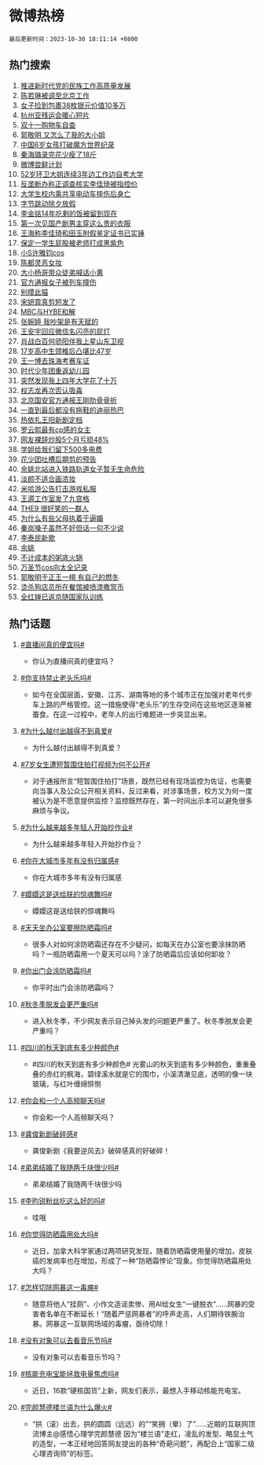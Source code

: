 # 微博热榜

`最后更新时间：2023-10-30 18:11:14 +0800`

## 热门搜索

1. [推进新时代党的民族工作高质量发展](https://m.weibo.cn/search?containerid=100103type%3D1%26t%3D10%26q%3D%23%E6%8E%A8%E8%BF%9B%E6%96%B0%E6%97%B6%E4%BB%A3%E5%85%9A%E7%9A%84%E6%B0%91%E6%97%8F%E5%B7%A5%E4%BD%9C%E9%AB%98%E8%B4%A8%E9%87%8F%E5%8F%91%E5%B1%95%23&stream_entry_id=51&isnewpage=1&extparam=seat%3D1%26q%3D%2523%25E6%258E%25A8%25E8%25BF%259B%25E6%2596%25B0%25E6%2597%25B6%25E4%25BB%25A3%25E5%2585%259A%25E7%259A%2584%25E6%25B0%2591%25E6%2597%258F%25E5%25B7%25A5%25E4%25BD%259C%25E9%25AB%2598%25E8%25B4%25A8%25E9%2587%258F%25E5%258F%2591%25E5%25B1%2595%2523%26dgr%3D0%26pos%3D0%26c_type%3D51%26stream_entry_id%3D51%26cate%3D10103%26filter_type%3Drealtimehot%26display_time%3D1698660673%26pre_seqid%3D169866067336601652064)
1. [陈若琳被调至北京工作](https://m.weibo.cn/search?containerid=100103type%3D1%26t%3D10%26q%3D%23%E9%99%88%E8%8B%A5%E7%90%B3%E8%A2%AB%E8%B0%83%E8%87%B3%E5%8C%97%E4%BA%AC%E5%B7%A5%E4%BD%9C%23&stream_entry_id=31&isnewpage=1&extparam=seat%3D1%26q%3D%2523%25E9%2599%2588%25E8%258B%25A5%25E7%2590%25B3%25E8%25A2%25AB%25E8%25B0%2583%25E8%2587%25B3%25E5%258C%2597%25E4%25BA%25AC%25E5%25B7%25A5%25E4%25BD%259C%2523%26dgr%3D0%26pos%3D0%26realpos%3D1%26flag%3D1%26band_rank%3D1%26c_type%3D31%26cate%3D5001%26lcate%3D5001%26stream_entry_id%3D31%26filter_type%3Drealtimehot%26display_time%3D1698660673%26pre_seqid%3D169866067336601652064)
1. [女子捡到包裹38枚银元价值10多万](https://m.weibo.cn/search?containerid=100103type%3D1%26t%3D10%26q%3D%23%E5%A5%B3%E5%AD%90%E6%8D%A1%E5%88%B0%E5%8C%85%E8%A3%B938%E6%9E%9A%E9%93%B6%E5%85%83%E4%BB%B7%E5%80%BC10%E5%A4%9A%E4%B8%87%23&stream_entry_id=31&isnewpage=1&extparam=seat%3D1%26q%3D%2523%25E5%25A5%25B3%25E5%25AD%2590%25E6%258D%25A1%25E5%2588%25B0%25E5%258C%2585%25E8%25A3%25B938%25E6%259E%259A%25E9%2593%25B6%25E5%2585%2583%25E4%25BB%25B7%25E5%2580%25BC10%25E5%25A4%259A%25E4%25B8%2587%2523%26dgr%3D0%26pos%3D1%26realpos%3D2%26flag%3D32768%26band_rank%3D2%26c_type%3D31%26cate%3D5001%26lcate%3D5001%26stream_entry_id%3D31%26filter_type%3Drealtimehot%26display_time%3D1698660673%26pre_seqid%3D169866067336601652064)
1. [杭州亚残运会暖心短片](https://m.weibo.cn/search?containerid=100103type%3D1%26t%3D10%26q%3D%23%E6%9D%AD%E5%B7%9E%E4%BA%9A%E6%AE%8B%E8%BF%90%E4%BC%9A%E6%9A%96%E5%BF%83%E7%9F%AD%E7%89%87%23&stream_entry_id=31&isnewpage=1&extparam=seat%3D1%26q%3D%2523%25E6%259D%25AD%25E5%25B7%259E%25E4%25BA%259A%25E6%25AE%258B%25E8%25BF%2590%25E4%25BC%259A%25E6%259A%2596%25E5%25BF%2583%25E7%259F%25AD%25E7%2589%2587%2523%26dgr%3D0%26pos%3D2%26realpos%3D3%26flag%3D1%26band_rank%3D3%26c_type%3D31%26cate%3D5001%26lcate%3D5001%26stream_entry_id%3D31%26filter_type%3Drealtimehot%26display_time%3D1698660673%26pre_seqid%3D169866067336601652064)
1. [双十一购物车自查](https://m.weibo.cn/search?containerid=100103type%3D1%26t%3D10%26q%3D%23%E5%8F%8C%E5%8D%81%E4%B8%80%E8%B4%AD%E7%89%A9%E8%BD%A6%E8%87%AA%E6%9F%A5%23&stream_entry_id=31&isnewpage=1&extparam=seat%3D1%26q%3D%2523%25E5%258F%258C%25E5%258D%2581%25E4%25B8%2580%25E8%25B4%25AD%25E7%2589%25A9%25E8%25BD%25A6%25E8%2587%25AA%25E6%259F%25A5%2523%26dgr%3D0%26pos%3D3%26adid%3D209565%26cate%3D5001%26topic_ad%3D1%26band_rank%3D4%26c_type%3D31%26lcate%3D5001%26is_ad_pos%3D1%26stream_entry_id%3D31%26filter_type%3Drealtimehot%26display_time%3D1698660673%26pre_seqid%3D169866067336601652064)
1. [郭敬明 又怎么了我的大小姐](https://m.weibo.cn/search?containerid=100103type%3D1%26t%3D10%26q%3D%E9%83%AD%E6%95%AC%E6%98%8E+%E5%8F%88%E6%80%8E%E4%B9%88%E4%BA%86%E6%88%91%E7%9A%84%E5%A4%A7%E5%B0%8F%E5%A7%90&stream_entry_id=31&isnewpage=1&extparam=seat%3D1%26q%3D%25E9%2583%25AD%25E6%2595%25AC%25E6%2598%258E%2520%25E5%258F%2588%25E6%2580%258E%25E4%25B9%2588%25E4%25BA%2586%25E6%2588%2591%25E7%259A%2584%25E5%25A4%25A7%25E5%25B0%258F%25E5%25A7%2590%26dgr%3D0%26pos%3D4%26realpos%3D4%26flag%3D2%26band_rank%3D4%26c_type%3D31%26cate%3D5001%26lcate%3D5001%26stream_entry_id%3D31%26filter_type%3Drealtimehot%26display_time%3D1698660673%26pre_seqid%3D169866067336601652064)
1. [中国6岁女孩打破魔方世界纪录](https://m.weibo.cn/search?containerid=100103type%3D1%26t%3D10%26q%3D%23%E4%B8%AD%E5%9B%BD6%E5%B2%81%E5%A5%B3%E5%AD%A9%E6%89%93%E7%A0%B4%E9%AD%94%E6%96%B9%E4%B8%96%E7%95%8C%E7%BA%AA%E5%BD%95%23&stream_entry_id=31&isnewpage=1&extparam=seat%3D1%26q%3D%2523%25E4%25B8%25AD%25E5%259B%25BD6%25E5%25B2%2581%25E5%25A5%25B3%25E5%25AD%25A9%25E6%2589%2593%25E7%25A0%25B4%25E9%25AD%2594%25E6%2596%25B9%25E4%25B8%2596%25E7%2595%258C%25E7%25BA%25AA%25E5%25BD%2595%2523%26dgr%3D0%26pos%3D5%26realpos%3D5%26flag%3D32768%26band_rank%3D5%26c_type%3D31%26cate%3D5001%26lcate%3D5001%26stream_entry_id%3D31%26filter_type%3Drealtimehot%26display_time%3D1698660673%26pre_seqid%3D169866067336601652064)
1. [秦海璐录完花少瘦了18斤](https://m.weibo.cn/search?containerid=100103type%3D1%26t%3D10%26q%3D%23%E7%A7%A6%E6%B5%B7%E7%92%90%E5%BD%95%E5%AE%8C%E8%8A%B1%E5%B0%91%E7%98%A6%E4%BA%8618%E6%96%A4%23&stream_entry_id=31&isnewpage=1&extparam=seat%3D1%26q%3D%2523%25E7%25A7%25A6%25E6%25B5%25B7%25E7%2592%2590%25E5%25BD%2595%25E5%25AE%258C%25E8%258A%25B1%25E5%25B0%2591%25E7%2598%25A6%25E4%25BA%258618%25E6%2596%25A4%2523%26dgr%3D0%26pos%3D6%26realpos%3D6%26flag%3D2%26band_rank%3D6%26c_type%3D31%26cate%3D5001%26lcate%3D5001%26stream_entry_id%3D31%26filter_type%3Drealtimehot%26display_time%3D1698660673%26pre_seqid%3D169866067336601652064)
1. [微博尝鲜计划](https://m.weibo.cn/search?containerid=100103type%3D1%26t%3D10%26q%3D%23%E5%BE%AE%E5%8D%9A%E5%B0%9D%E9%B2%9C%E8%AE%A1%E5%88%92%23&stream_entry_id=31&isnewpage=1&extparam=seat%3D1%26q%3D%2523%25E5%25BE%25AE%25E5%258D%259A%25E5%25B0%259D%25E9%25B2%259C%25E8%25AE%25A1%25E5%2588%2592%2523%26dgr%3D0%26pos%3D7%26adid%3D209635%26cate%3D5001%26band_rank%3D7%26c_type%3D31%26lcate%3D5001%26is_ad_pos%3D1%26stream_entry_id%3D31%26filter_type%3Drealtimehot%26display_time%3D1698660673%26pre_seqid%3D169866067336601652064)
1. [52岁环卫大姐连续3年边工作边自考大学](https://m.weibo.cn/search?containerid=100103type%3D1%26t%3D10%26q%3D%2352%E5%B2%81%E7%8E%AF%E5%8D%AB%E5%A4%A7%E5%A7%90%E8%BF%9E%E7%BB%AD3%E5%B9%B4%E8%BE%B9%E5%B7%A5%E4%BD%9C%E8%BE%B9%E8%87%AA%E8%80%83%E5%A4%A7%E5%AD%A6%23&stream_entry_id=31&isnewpage=1&extparam=seat%3D1%26q%3D%252352%25E5%25B2%2581%25E7%258E%25AF%25E5%258D%25AB%25E5%25A4%25A7%25E5%25A7%2590%25E8%25BF%259E%25E7%25BB%25AD3%25E5%25B9%25B4%25E8%25BE%25B9%25E5%25B7%25A5%25E4%25BD%259C%25E8%25BE%25B9%25E8%2587%25AA%25E8%2580%2583%25E5%25A4%25A7%25E5%25AD%25A6%2523%26dgr%3D0%26pos%3D8%26realpos%3D7%26flag%3D32768%26band_rank%3D7%26c_type%3D31%26cate%3D5001%26lcate%3D5001%26stream_entry_id%3D31%26filter_type%3Drealtimehot%26display_time%3D1698660673%26pre_seqid%3D169866067336601652064)
1. [反垄断办称正调查核实李佳琦被指控价](https://m.weibo.cn/search?containerid=100103type%3D1%26t%3D10%26q%3D%23%E5%8F%8D%E5%9E%84%E6%96%AD%E5%8A%9E%E7%A7%B0%E6%AD%A3%E8%B0%83%E6%9F%A5%E6%A0%B8%E5%AE%9E%E6%9D%8E%E4%BD%B3%E7%90%A6%E8%A2%AB%E6%8C%87%E6%8E%A7%E4%BB%B7%23&stream_entry_id=31&isnewpage=1&extparam=seat%3D1%26q%3D%2523%25E5%258F%258D%25E5%259E%2584%25E6%2596%25AD%25E5%258A%259E%25E7%25A7%25B0%25E6%25AD%25A3%25E8%25B0%2583%25E6%259F%25A5%25E6%25A0%25B8%25E5%25AE%259E%25E6%259D%258E%25E4%25BD%25B3%25E7%2590%25A6%25E8%25A2%25AB%25E6%258C%2587%25E6%258E%25A7%25E4%25BB%25B7%2523%26dgr%3D0%26pos%3D9%26realpos%3D8%26flag%3D1%26band_rank%3D8%26c_type%3D31%26cate%3D5001%26lcate%3D5001%26stream_entry_id%3D31%26filter_type%3Drealtimehot%26display_time%3D1698660673%26pre_seqid%3D169866067336601652064)
1. [大学生校内乘共享电动车摔伤后身亡](https://m.weibo.cn/search?containerid=100103type%3D1%26t%3D10%26q%3D%23%E5%A4%A7%E5%AD%A6%E7%94%9F%E6%A0%A1%E5%86%85%E4%B9%98%E5%85%B1%E4%BA%AB%E7%94%B5%E5%8A%A8%E8%BD%A6%E6%91%94%E4%BC%A4%E5%90%8E%E8%BA%AB%E4%BA%A1%23&stream_entry_id=31&isnewpage=1&extparam=seat%3D1%26q%3D%2523%25E5%25A4%25A7%25E5%25AD%25A6%25E7%2594%259F%25E6%25A0%25A1%25E5%2586%2585%25E4%25B9%2598%25E5%2585%25B1%25E4%25BA%25AB%25E7%2594%25B5%25E5%258A%25A8%25E8%25BD%25A6%25E6%2591%2594%25E4%25BC%25A4%25E5%2590%258E%25E8%25BA%25AB%25E4%25BA%25A1%2523%26dgr%3D0%26pos%3D10%26realpos%3D9%26flag%3D2%26band_rank%3D9%26c_type%3D31%26cate%3D5001%26lcate%3D5001%26stream_entry_id%3D31%26filter_type%3Drealtimehot%26display_time%3D1698660673%26pre_seqid%3D169866067336601652064)
1. [字节跳动除夕放假](https://m.weibo.cn/search?containerid=100103type%3D1%26t%3D10%26q%3D%23%E5%AD%97%E8%8A%82%E8%B7%B3%E5%8A%A8%E9%99%A4%E5%A4%95%E6%94%BE%E5%81%87%23&stream_entry_id=31&isnewpage=1&extparam=seat%3D1%26q%3D%2523%25E5%25AD%2597%25E8%258A%2582%25E8%25B7%25B3%25E5%258A%25A8%25E9%2599%25A4%25E5%25A4%2595%25E6%2594%25BE%25E5%2581%2587%2523%26dgr%3D0%26pos%3D11%26realpos%3D10%26flag%3D0%26band_rank%3D10%26c_type%3D31%26cate%3D5001%26lcate%3D5001%26stream_entry_id%3D31%26filter_type%3Drealtimehot%26display_time%3D1698660673%26pre_seqid%3D169866067336601652064)
1. [李金铭14年吃剩的饭被留到现在](https://m.weibo.cn/search?containerid=100103type%3D1%26t%3D10%26q%3D%23%E6%9D%8E%E9%87%91%E9%93%AD14%E5%B9%B4%E5%90%83%E5%89%A9%E7%9A%84%E9%A5%AD%E8%A2%AB%E7%95%99%E5%88%B0%E7%8E%B0%E5%9C%A8%23&stream_entry_id=31&isnewpage=1&extparam=seat%3D1%26q%3D%2523%25E6%259D%258E%25E9%2587%2591%25E9%2593%25AD14%25E5%25B9%25B4%25E5%2590%2583%25E5%2589%25A9%25E7%259A%2584%25E9%25A5%25AD%25E8%25A2%25AB%25E7%2595%2599%25E5%2588%25B0%25E7%258E%25B0%25E5%259C%25A8%2523%26dgr%3D0%26pos%3D12%26realpos%3D11%26flag%3D1%26band_rank%3D11%26c_type%3D31%26cate%3D5001%26lcate%3D5001%26stream_entry_id%3D31%26filter_type%3Drealtimehot%26display_time%3D1698660673%26pre_seqid%3D169866067336601652064)
1. [第一次见国产剧男主穿这么贵的衣服](https://m.weibo.cn/search?containerid=100103type%3D1%26t%3D10%26q%3D%23%E7%AC%AC%E4%B8%80%E6%AC%A1%E8%A7%81%E5%9B%BD%E4%BA%A7%E5%89%A7%E7%94%B7%E4%B8%BB%E7%A9%BF%E8%BF%99%E4%B9%88%E8%B4%B5%E7%9A%84%E8%A1%A3%E6%9C%8D%23&stream_entry_id=31&isnewpage=1&extparam=seat%3D1%26q%3D%2523%25E7%25AC%25AC%25E4%25B8%2580%25E6%25AC%25A1%25E8%25A7%2581%25E5%259B%25BD%25E4%25BA%25A7%25E5%2589%25A7%25E7%2594%25B7%25E4%25B8%25BB%25E7%25A9%25BF%25E8%25BF%2599%25E4%25B9%2588%25E8%25B4%25B5%25E7%259A%2584%25E8%25A1%25A3%25E6%259C%258D%2523%26dgr%3D0%26pos%3D13%26realpos%3D12%26flag%3D1%26band_rank%3D12%26c_type%3D31%26cate%3D5001%26lcate%3D5001%26stream_entry_id%3D31%26filter_type%3Drealtimehot%26display_time%3D1698660673%26pre_seqid%3D169866067336601652064)
1. [王海称李佳琦和田玉附假鉴定证书已实锤](https://m.weibo.cn/search?containerid=100103type%3D1%26t%3D10%26q%3D%23%E7%8E%8B%E6%B5%B7%E7%A7%B0%E6%9D%8E%E4%BD%B3%E7%90%A6%E5%92%8C%E7%94%B0%E7%8E%89%E9%99%84%E5%81%87%E9%89%B4%E5%AE%9A%E8%AF%81%E4%B9%A6%E5%B7%B2%E5%AE%9E%E9%94%A4%23&stream_entry_id=31&isnewpage=1&extparam=seat%3D1%26q%3D%2523%25E7%258E%258B%25E6%25B5%25B7%25E7%25A7%25B0%25E6%259D%258E%25E4%25BD%25B3%25E7%2590%25A6%25E5%2592%258C%25E7%2594%25B0%25E7%258E%2589%25E9%2599%2584%25E5%2581%2587%25E9%2589%25B4%25E5%25AE%259A%25E8%25AF%2581%25E4%25B9%25A6%25E5%25B7%25B2%25E5%25AE%259E%25E9%2594%25A4%2523%26dgr%3D0%26pos%3D14%26realpos%3D13%26flag%3D1%26band_rank%3D13%26c_type%3D31%26cate%3D5001%26lcate%3D5001%26stream_entry_id%3D31%26filter_type%3Drealtimehot%26display_time%3D1698660673%26pre_seqid%3D169866067336601652064)
1. [保定一学生屁股被老师打成黑紫色](https://m.weibo.cn/search?containerid=100103type%3D1%26t%3D10%26q%3D%23%E4%BF%9D%E5%AE%9A%E4%B8%80%E5%AD%A6%E7%94%9F%E5%B1%81%E8%82%A1%E8%A2%AB%E8%80%81%E5%B8%88%E6%89%93%E6%88%90%E9%BB%91%E7%B4%AB%E8%89%B2%23&stream_entry_id=31&isnewpage=1&extparam=seat%3D1%26q%3D%2523%25E4%25BF%259D%25E5%25AE%259A%25E4%25B8%2580%25E5%25AD%25A6%25E7%2594%259F%25E5%25B1%2581%25E8%2582%25A1%25E8%25A2%25AB%25E8%2580%2581%25E5%25B8%2588%25E6%2589%2593%25E6%2588%2590%25E9%25BB%2591%25E7%25B4%25AB%25E8%2589%25B2%2523%26dgr%3D0%26pos%3D15%26realpos%3D14%26flag%3D1%26band_rank%3D14%26c_type%3D31%26cate%3D5001%26lcate%3D5001%26stream_entry_id%3D31%26filter_type%3Drealtimehot%26display_time%3D1698660673%26pre_seqid%3D169866067336601652064)
1. [小S许雅钧cos](https://m.weibo.cn/search?containerid=100103type%3D1%26t%3D10%26q%3D%E5%B0%8FS%E8%AE%B8%E9%9B%85%E9%92%A7cos&stream_entry_id=31&isnewpage=1&extparam=seat%3D1%26q%3D%25E5%25B0%258FS%25E8%25AE%25B8%25E9%259B%2585%25E9%2592%25A7cos%26dgr%3D0%26pos%3D16%26realpos%3D15%26flag%3D2%26band_rank%3D15%26c_type%3D31%26cate%3D5001%26lcate%3D5001%26stream_entry_id%3D31%26filter_type%3Drealtimehot%26display_time%3D1698660673%26pre_seqid%3D169866067336601652064)
1. [陈都灵恶女妆](https://m.weibo.cn/search?containerid=100103type%3D1%26t%3D10%26q%3D%23%E9%99%88%E9%83%BD%E7%81%B5%E6%81%B6%E5%A5%B3%E5%A6%86%23&stream_entry_id=31&isnewpage=1&extparam=seat%3D1%26q%3D%2523%25E9%2599%2588%25E9%2583%25BD%25E7%2581%25B5%25E6%2581%25B6%25E5%25A5%25B3%25E5%25A6%2586%2523%26dgr%3D0%26pos%3D17%26realpos%3D16%26flag%3D2%26band_rank%3D16%26c_type%3D31%26cate%3D5001%26lcate%3D5001%26stream_entry_id%3D31%26filter_type%3Drealtimehot%26display_time%3D1698660673%26pre_seqid%3D169866067336601652064)
1. [大小杨哥带众徒弟喊话小黄](https://m.weibo.cn/search?containerid=100103type%3D1%26t%3D10%26q%3D%23%E5%A4%A7%E5%B0%8F%E6%9D%A8%E5%93%A5%E5%B8%A6%E4%BC%97%E5%BE%92%E5%BC%9F%E5%96%8A%E8%AF%9D%E5%B0%8F%E9%BB%84%23&stream_entry_id=31&isnewpage=1&extparam=seat%3D1%26q%3D%2523%25E5%25A4%25A7%25E5%25B0%258F%25E6%259D%25A8%25E5%2593%25A5%25E5%25B8%25A6%25E4%25BC%2597%25E5%25BE%2592%25E5%25BC%259F%25E5%2596%258A%25E8%25AF%259D%25E5%25B0%258F%25E9%25BB%2584%2523%26dgr%3D0%26pos%3D18%26realpos%3D17%26flag%3D1%26band_rank%3D17%26c_type%3D31%26cate%3D5001%26lcate%3D5001%26stream_entry_id%3D31%26filter_type%3Drealtimehot%26display_time%3D1698660673%26pre_seqid%3D169866067336601652064)
1. [官方通报女子被列车撞伤](https://m.weibo.cn/search?containerid=100103type%3D1%26t%3D10%26q%3D%23%E5%AE%98%E6%96%B9%E9%80%9A%E6%8A%A5%E5%A5%B3%E5%AD%90%E8%A2%AB%E5%88%97%E8%BD%A6%E6%92%9E%E4%BC%A4%23&stream_entry_id=31&isnewpage=1&extparam=seat%3D1%26q%3D%2523%25E5%25AE%2598%25E6%2596%25B9%25E9%2580%259A%25E6%258A%25A5%25E5%25A5%25B3%25E5%25AD%2590%25E8%25A2%25AB%25E5%2588%2597%25E8%25BD%25A6%25E6%2592%259E%25E4%25BC%25A4%2523%26dgr%3D0%26pos%3D19%26realpos%3D18%26flag%3D1%26band_rank%3D18%26c_type%3D31%26cate%3D5001%26lcate%3D5001%26stream_entry_id%3D31%26filter_type%3Drealtimehot%26display_time%3D1698660673%26pre_seqid%3D169866067336601652064)
1. [别摸此猫](https://m.weibo.cn/search?containerid=100103type%3D1%26t%3D10%26q%3D%E5%88%AB%E6%91%B8%E6%AD%A4%E7%8C%AB&stream_entry_id=31&isnewpage=1&extparam=seat%3D1%26q%3D%25E5%2588%25AB%25E6%2591%25B8%25E6%25AD%25A4%25E7%258C%25AB%26dgr%3D0%26pos%3D20%26realpos%3D19%26flag%3D1%26band_rank%3D19%26c_type%3D31%26cate%3D5001%26lcate%3D5001%26stream_entry_id%3D31%26filter_type%3Drealtimehot%26display_time%3D1698660673%26pre_seqid%3D169866067336601652064)
1. [宋妍霏真剪短发了](https://m.weibo.cn/search?containerid=100103type%3D1%26t%3D10%26q%3D%23%E5%AE%8B%E5%A6%8D%E9%9C%8F%E7%9C%9F%E5%89%AA%E7%9F%AD%E5%8F%91%E4%BA%86%23&stream_entry_id=31&isnewpage=1&extparam=seat%3D1%26q%3D%2523%25E5%25AE%258B%25E5%25A6%258D%25E9%259C%258F%25E7%259C%259F%25E5%2589%25AA%25E7%259F%25AD%25E5%258F%2591%25E4%25BA%2586%2523%26dgr%3D0%26pos%3D21%26realpos%3D20%26flag%3D0%26band_rank%3D20%26c_type%3D31%26cate%3D5001%26lcate%3D5001%26stream_entry_id%3D31%26filter_type%3Drealtimehot%26display_time%3D1698660673%26pre_seqid%3D169866067336601652064)
1. [MBC与HYBE和解](https://m.weibo.cn/search?containerid=100103type%3D1%26t%3D10%26q%3D%23MBC%E4%B8%8EHYBE%E5%92%8C%E8%A7%A3%23&stream_entry_id=31&isnewpage=1&extparam=seat%3D1%26q%3D%2523MBC%25E4%25B8%258EHYBE%25E5%2592%258C%25E8%25A7%25A3%2523%26dgr%3D0%26pos%3D22%26realpos%3D21%26flag%3D1%26band_rank%3D21%26c_type%3D31%26cate%3D5001%26lcate%3D5001%26stream_entry_id%3D31%26filter_type%3Drealtimehot%26display_time%3D1698660673%26pre_seqid%3D169866067336601652064)
1. [张婉婷 我吵架是有天赋的](https://m.weibo.cn/search?containerid=100103type%3D1%26t%3D10%26q%3D%E5%BC%A0%E5%A9%89%E5%A9%B7+%E6%88%91%E5%90%B5%E6%9E%B6%E6%98%AF%E6%9C%89%E5%A4%A9%E8%B5%8B%E7%9A%84&stream_entry_id=31&isnewpage=1&extparam=seat%3D1%26q%3D%25E5%25BC%25A0%25E5%25A9%2589%25E5%25A9%25B7%2520%25E6%2588%2591%25E5%2590%25B5%25E6%259E%25B6%25E6%2598%25AF%25E6%259C%2589%25E5%25A4%25A9%25E8%25B5%258B%25E7%259A%2584%26dgr%3D0%26pos%3D23%26realpos%3D22%26flag%3D1%26band_rank%3D22%26c_type%3D31%26cate%3D5001%26lcate%3D5001%26stream_entry_id%3D31%26filter_type%3Drealtimehot%26display_time%3D1698660673%26pre_seqid%3D169866067336601652064)
1. [王安宇回应微信名闪亮的屁灯](https://m.weibo.cn/search?containerid=100103type%3D1%26t%3D10%26q%3D%23%E7%8E%8B%E5%AE%89%E5%AE%87%E5%9B%9E%E5%BA%94%E5%BE%AE%E4%BF%A1%E5%90%8D%E9%97%AA%E4%BA%AE%E7%9A%84%E5%B1%81%E7%81%AF%23&stream_entry_id=31&isnewpage=1&extparam=seat%3D1%26q%3D%2523%25E7%258E%258B%25E5%25AE%2589%25E5%25AE%2587%25E5%259B%259E%25E5%25BA%2594%25E5%25BE%25AE%25E4%25BF%25A1%25E5%2590%258D%25E9%2597%25AA%25E4%25BA%25AE%25E7%259A%2584%25E5%25B1%2581%25E7%2581%25AF%2523%26dgr%3D0%26pos%3D24%26realpos%3D23%26flag%3D1%26band_rank%3D23%26c_type%3D31%26cate%3D5001%26lcate%3D5001%26stream_entry_id%3D31%26filter_type%3Drealtimehot%26display_time%3D1698660673%26pre_seqid%3D169866067336601652064)
1. [肖战白百何骄阳伴我上星山东卫视](https://m.weibo.cn/search?containerid=100103type%3D1%26t%3D10%26q%3D%23%E8%82%96%E6%88%98%E7%99%BD%E7%99%BE%E4%BD%95%E9%AA%84%E9%98%B3%E4%BC%B4%E6%88%91%E4%B8%8A%E6%98%9F%E5%B1%B1%E4%B8%9C%E5%8D%AB%E8%A7%86%23&stream_entry_id=31&isnewpage=1&extparam=seat%3D1%26q%3D%2523%25E8%2582%2596%25E6%2588%2598%25E7%2599%25BD%25E7%2599%25BE%25E4%25BD%2595%25E9%25AA%2584%25E9%2598%25B3%25E4%25BC%25B4%25E6%2588%2591%25E4%25B8%258A%25E6%2598%259F%25E5%25B1%25B1%25E4%25B8%259C%25E5%258D%25AB%25E8%25A7%2586%2523%26dgr%3D0%26pos%3D25%26realpos%3D24%26flag%3D1%26band_rank%3D24%26c_type%3D31%26cate%3D5001%26lcate%3D5001%26stream_entry_id%3D31%26filter_type%3Drealtimehot%26display_time%3D1698660673%26pre_seqid%3D169866067336601652064)
1. [17岁高中生颈椎后凸堪比47岁](https://m.weibo.cn/search?containerid=100103type%3D1%26t%3D10%26q%3D%2317%E5%B2%81%E9%AB%98%E4%B8%AD%E7%94%9F%E9%A2%88%E6%A4%8E%E5%90%8E%E5%87%B8%E5%A0%AA%E6%AF%9447%E5%B2%81%23&stream_entry_id=31&isnewpage=1&extparam=seat%3D1%26q%3D%252317%25E5%25B2%2581%25E9%25AB%2598%25E4%25B8%25AD%25E7%2594%259F%25E9%25A2%2588%25E6%25A4%258E%25E5%2590%258E%25E5%2587%25B8%25E5%25A0%25AA%25E6%25AF%259447%25E5%25B2%2581%2523%26dgr%3D0%26pos%3D26%26realpos%3D25%26flag%3D0%26band_rank%3D25%26c_type%3D31%26cate%3D5001%26lcate%3D5001%26stream_entry_id%3D31%26filter_type%3Drealtimehot%26display_time%3D1698660673%26pre_seqid%3D169866067336601652064)
1. [王一博去珠海考赛车证](https://m.weibo.cn/search?containerid=100103type%3D1%26t%3D10%26q%3D%23%E7%8E%8B%E4%B8%80%E5%8D%9A%E5%8E%BB%E7%8F%A0%E6%B5%B7%E8%80%83%E8%B5%9B%E8%BD%A6%E8%AF%81%23&stream_entry_id=31&isnewpage=1&extparam=seat%3D1%26q%3D%2523%25E7%258E%258B%25E4%25B8%2580%25E5%258D%259A%25E5%258E%25BB%25E7%258F%25A0%25E6%25B5%25B7%25E8%2580%2583%25E8%25B5%259B%25E8%25BD%25A6%25E8%25AF%2581%2523%26dgr%3D0%26pos%3D27%26realpos%3D26%26flag%3D1%26band_rank%3D26%26c_type%3D31%26cate%3D5001%26lcate%3D5001%26stream_entry_id%3D31%26filter_type%3Drealtimehot%26display_time%3D1698660673%26pre_seqid%3D169866067336601652064)
1. [时代少年团重返幼儿园](https://m.weibo.cn/search?containerid=100103type%3D1%26t%3D10%26q%3D%23%E6%97%B6%E4%BB%A3%E5%B0%91%E5%B9%B4%E5%9B%A2%E9%87%8D%E8%BF%94%E5%B9%BC%E5%84%BF%E5%9B%AD%23&stream_entry_id=31&isnewpage=1&extparam=seat%3D1%26q%3D%2523%25E6%2597%25B6%25E4%25BB%25A3%25E5%25B0%2591%25E5%25B9%25B4%25E5%259B%25A2%25E9%2587%258D%25E8%25BF%2594%25E5%25B9%25BC%25E5%2584%25BF%25E5%259B%25AD%2523%26dgr%3D0%26pos%3D28%26realpos%3D27%26flag%3D1%26band_rank%3D27%26c_type%3D31%26cate%3D5001%26lcate%3D5001%26stream_entry_id%3D31%26filter_type%3Drealtimehot%26display_time%3D1698660673%26pre_seqid%3D169866067336601652064)
1. [突然发现我上四年大学花了十万](https://m.weibo.cn/search?containerid=100103type%3D1%26t%3D10%26q%3D%23%E7%AA%81%E7%84%B6%E5%8F%91%E7%8E%B0%E6%88%91%E4%B8%8A%E5%9B%9B%E5%B9%B4%E5%A4%A7%E5%AD%A6%E8%8A%B1%E4%BA%86%E5%8D%81%E4%B8%87%23&stream_entry_id=31&isnewpage=1&extparam=seat%3D1%26q%3D%2523%25E7%25AA%2581%25E7%2584%25B6%25E5%258F%2591%25E7%258E%25B0%25E6%2588%2591%25E4%25B8%258A%25E5%259B%259B%25E5%25B9%25B4%25E5%25A4%25A7%25E5%25AD%25A6%25E8%258A%25B1%25E4%25BA%2586%25E5%258D%2581%25E4%25B8%2587%2523%26dgr%3D0%26pos%3D29%26realpos%3D28%26flag%3D0%26band_rank%3D28%26c_type%3D31%26cate%3D5001%26lcate%3D5001%26stream_entry_id%3D31%26filter_type%3Drealtimehot%26display_time%3D1698660673%26pre_seqid%3D169866067336601652064)
1. [权志龙再次否认吸毒](https://m.weibo.cn/search?containerid=100103type%3D1%26t%3D10%26q%3D%23%E6%9D%83%E5%BF%97%E9%BE%99%E5%86%8D%E6%AC%A1%E5%90%A6%E8%AE%A4%E5%90%B8%E6%AF%92%23&stream_entry_id=31&isnewpage=1&extparam=seat%3D1%26q%3D%2523%25E6%259D%2583%25E5%25BF%2597%25E9%25BE%2599%25E5%2586%258D%25E6%25AC%25A1%25E5%2590%25A6%25E8%25AE%25A4%25E5%2590%25B8%25E6%25AF%2592%2523%26dgr%3D0%26pos%3D30%26realpos%3D29%26flag%3D0%26band_rank%3D29%26c_type%3D31%26cate%3D5001%26lcate%3D5001%26stream_entry_id%3D31%26filter_type%3Drealtimehot%26display_time%3D1698660673%26pre_seqid%3D169866067336601652064)
1. [北京国安官方通报王刚肋骨骨折](https://m.weibo.cn/search?containerid=100103type%3D1%26t%3D10%26q%3D%23%E5%8C%97%E4%BA%AC%E5%9B%BD%E5%AE%89%E5%AE%98%E6%96%B9%E9%80%9A%E6%8A%A5%E7%8E%8B%E5%88%9A%E8%82%8B%E9%AA%A8%E9%AA%A8%E6%8A%98%23&stream_entry_id=31&isnewpage=1&extparam=seat%3D1%26q%3D%2523%25E5%258C%2597%25E4%25BA%25AC%25E5%259B%25BD%25E5%25AE%2589%25E5%25AE%2598%25E6%2596%25B9%25E9%2580%259A%25E6%258A%25A5%25E7%258E%258B%25E5%2588%259A%25E8%2582%258B%25E9%25AA%25A8%25E9%25AA%25A8%25E6%258A%2598%2523%26dgr%3D0%26pos%3D31%26realpos%3D30%26flag%3D1%26band_rank%3D30%26c_type%3D31%26cate%3D5001%26lcate%3D5001%26stream_entry_id%3D31%26filter_type%3Drealtimehot%26display_time%3D1698660673%26pre_seqid%3D169866067336601652064)
1. [一直到最后都没有拖鞋的迪丽热巴](https://m.weibo.cn/search?containerid=100103type%3D1%26t%3D10%26q%3D%23%E4%B8%80%E7%9B%B4%E5%88%B0%E6%9C%80%E5%90%8E%E9%83%BD%E6%B2%A1%E6%9C%89%E6%8B%96%E9%9E%8B%E7%9A%84%E8%BF%AA%E4%B8%BD%E7%83%AD%E5%B7%B4%23&stream_entry_id=31&isnewpage=1&extparam=seat%3D1%26q%3D%2523%25E4%25B8%2580%25E7%259B%25B4%25E5%2588%25B0%25E6%259C%2580%25E5%2590%258E%25E9%2583%25BD%25E6%25B2%25A1%25E6%259C%2589%25E6%258B%2596%25E9%259E%258B%25E7%259A%2584%25E8%25BF%25AA%25E4%25B8%25BD%25E7%2583%25AD%25E5%25B7%25B4%2523%26dgr%3D0%26pos%3D32%26realpos%3D31%26flag%3D1%26band_rank%3D31%26c_type%3D31%26cate%3D5001%26lcate%3D5001%26stream_entry_id%3D31%26filter_type%3Drealtimehot%26display_time%3D1698660673%26pre_seqid%3D169866067336601652064)
1. [热依扎王阳新剧定档](https://m.weibo.cn/search?containerid=100103type%3D1%26t%3D10%26q%3D%23%E7%83%AD%E4%BE%9D%E6%89%8E%E7%8E%8B%E9%98%B3%E6%96%B0%E5%89%A7%E5%AE%9A%E6%A1%A3%23&stream_entry_id=31&isnewpage=1&extparam=seat%3D1%26q%3D%2523%25E7%2583%25AD%25E4%25BE%259D%25E6%2589%258E%25E7%258E%258B%25E9%2598%25B3%25E6%2596%25B0%25E5%2589%25A7%25E5%25AE%259A%25E6%25A1%25A3%2523%26dgr%3D0%26pos%3D33%26realpos%3D32%26flag%3D1%26band_rank%3D32%26c_type%3D31%26cate%3D5001%26lcate%3D5001%26stream_entry_id%3D31%26filter_type%3Drealtimehot%26display_time%3D1698660673%26pre_seqid%3D169866067336601652064)
1. [罗云熙最有cp感的女主](https://m.weibo.cn/search?containerid=100103type%3D1%26t%3D10%26q%3D%23%E7%BD%97%E4%BA%91%E7%86%99%E6%9C%80%E6%9C%89cp%E6%84%9F%E7%9A%84%E5%A5%B3%E4%B8%BB%23&stream_entry_id=31&isnewpage=1&extparam=seat%3D1%26q%3D%2523%25E7%25BD%2597%25E4%25BA%2591%25E7%2586%2599%25E6%259C%2580%25E6%259C%2589cp%25E6%2584%259F%25E7%259A%2584%25E5%25A5%25B3%25E4%25B8%25BB%2523%26dgr%3D0%26pos%3D34%26realpos%3D33%26flag%3D1%26band_rank%3D33%26c_type%3D31%26cate%3D5001%26lcate%3D5001%26stream_entry_id%3D31%26filter_type%3Drealtimehot%26display_time%3D1698660673%26pre_seqid%3D169866067336601652064)
1. [网友裸辞炒股5个月亏损48%](https://m.weibo.cn/search?containerid=100103type%3D1%26t%3D10%26q%3D%23%E7%BD%91%E5%8F%8B%E8%A3%B8%E8%BE%9E%E7%82%92%E8%82%A15%E4%B8%AA%E6%9C%88%E4%BA%8F%E6%8D%9F48%25%23&stream_entry_id=31&isnewpage=1&extparam=seat%3D1%26q%3D%2523%25E7%25BD%2591%25E5%258F%258B%25E8%25A3%25B8%25E8%25BE%259E%25E7%2582%2592%25E8%2582%25A15%25E4%25B8%25AA%25E6%259C%2588%25E4%25BA%258F%25E6%258D%259F48%2525%2523%26dgr%3D0%26pos%3D35%26realpos%3D34%26flag%3D0%26band_rank%3D34%26c_type%3D31%26cate%3D5001%26lcate%3D5001%26stream_entry_id%3D31%26filter_type%3Drealtimehot%26display_time%3D1698660673%26pre_seqid%3D169866067336601652064)
1. [学姐给我们留下500多电费](https://m.weibo.cn/search?containerid=100103type%3D1%26t%3D10%26q%3D%23%E5%AD%A6%E5%A7%90%E7%BB%99%E6%88%91%E4%BB%AC%E7%95%99%E4%B8%8B500%E5%A4%9A%E7%94%B5%E8%B4%B9%23&stream_entry_id=31&isnewpage=1&extparam=seat%3D1%26q%3D%2523%25E5%25AD%25A6%25E5%25A7%2590%25E7%25BB%2599%25E6%2588%2591%25E4%25BB%25AC%25E7%2595%2599%25E4%25B8%258B500%25E5%25A4%259A%25E7%2594%25B5%25E8%25B4%25B9%2523%26dgr%3D0%26pos%3D36%26realpos%3D35%26flag%3D1%26band_rank%3D35%26c_type%3D31%26cate%3D5001%26lcate%3D5001%26stream_entry_id%3D31%26filter_type%3Drealtimehot%26display_time%3D1698660673%26pre_seqid%3D169866067336601652064)
1. [花少团吐槽后期剪的预告](https://m.weibo.cn/search?containerid=100103type%3D1%26t%3D10%26q%3D%23%E8%8A%B1%E5%B0%91%E5%9B%A2%E5%90%90%E6%A7%BD%E5%90%8E%E6%9C%9F%E5%89%AA%E7%9A%84%E9%A2%84%E5%91%8A%23&stream_entry_id=31&isnewpage=1&extparam=seat%3D1%26q%3D%2523%25E8%258A%25B1%25E5%25B0%2591%25E5%259B%25A2%25E5%2590%2590%25E6%25A7%25BD%25E5%2590%258E%25E6%259C%259F%25E5%2589%25AA%25E7%259A%2584%25E9%25A2%2584%25E5%2591%258A%2523%26dgr%3D0%26pos%3D37%26realpos%3D36%26flag%3D1%26band_rank%3D36%26c_type%3D31%26cate%3D5001%26lcate%3D5001%26stream_entry_id%3D31%26filter_type%3Drealtimehot%26display_time%3D1698660673%26pre_seqid%3D169866067336601652064)
1. [余姚北站进入铁路轨道女子暂无生命危险](https://m.weibo.cn/search?containerid=100103type%3D1%26t%3D10%26q%3D%23%E4%BD%99%E5%A7%9A%E5%8C%97%E7%AB%99%E8%BF%9B%E5%85%A5%E9%93%81%E8%B7%AF%E8%BD%A8%E9%81%93%E5%A5%B3%E5%AD%90%E6%9A%82%E6%97%A0%E7%94%9F%E5%91%BD%E5%8D%B1%E9%99%A9%23&stream_entry_id=31&isnewpage=1&extparam=seat%3D1%26q%3D%2523%25E4%25BD%2599%25E5%25A7%259A%25E5%258C%2597%25E7%25AB%2599%25E8%25BF%259B%25E5%2585%25A5%25E9%2593%2581%25E8%25B7%25AF%25E8%25BD%25A8%25E9%2581%2593%25E5%25A5%25B3%25E5%25AD%2590%25E6%259A%2582%25E6%2597%25A0%25E7%2594%259F%25E5%2591%25BD%25E5%258D%25B1%25E9%2599%25A9%2523%26dgr%3D0%26pos%3D38%26realpos%3D37%26flag%3D0%26band_rank%3D37%26c_type%3D31%26cate%3D5001%26lcate%3D5001%26stream_entry_id%3D31%26filter_type%3Drealtimehot%26display_time%3D1698660673%26pre_seqid%3D169866067336601652064)
1. [淡颜不适合画浓妆](https://m.weibo.cn/search?containerid=100103type%3D1%26t%3D10%26q%3D%E6%B7%A1%E9%A2%9C%E4%B8%8D%E9%80%82%E5%90%88%E7%94%BB%E6%B5%93%E5%A6%86&stream_entry_id=31&isnewpage=1&extparam=seat%3D1%26q%3D%25E6%25B7%25A1%25E9%25A2%259C%25E4%25B8%258D%25E9%2580%2582%25E5%2590%2588%25E7%2594%25BB%25E6%25B5%2593%25E5%25A6%2586%26dgr%3D0%26pos%3D39%26realpos%3D38%26flag%3D0%26band_rank%3D38%26c_type%3D31%26cate%3D5001%26lcate%3D5001%26stream_entry_id%3D31%26filter_type%3Drealtimehot%26display_time%3D1698660673%26pre_seqid%3D169866067336601652064)
1. [米哈游公告打击游戏私服](https://m.weibo.cn/search?containerid=100103type%3D1%26t%3D10%26q%3D%23%E7%B1%B3%E5%93%88%E6%B8%B8%E5%85%AC%E5%91%8A%E6%89%93%E5%87%BB%E6%B8%B8%E6%88%8F%E7%A7%81%E6%9C%8D%23&stream_entry_id=31&isnewpage=1&extparam=seat%3D1%26q%3D%2523%25E7%25B1%25B3%25E5%2593%2588%25E6%25B8%25B8%25E5%2585%25AC%25E5%2591%258A%25E6%2589%2593%25E5%2587%25BB%25E6%25B8%25B8%25E6%2588%258F%25E7%25A7%2581%25E6%259C%258D%2523%26dgr%3D0%26pos%3D40%26realpos%3D39%26flag%3D1%26band_rank%3D39%26c_type%3D31%26cate%3D5001%26lcate%3D5001%26stream_entry_id%3D31%26filter_type%3Drealtimehot%26display_time%3D1698660673%26pre_seqid%3D169866067336601652064)
1. [王源工作室发了九宫格](https://m.weibo.cn/search?containerid=100103type%3D1%26t%3D10%26q%3D%23%E7%8E%8B%E6%BA%90%E5%B7%A5%E4%BD%9C%E5%AE%A4%E5%8F%91%E4%BA%86%E4%B9%9D%E5%AE%AB%E6%A0%BC%23&stream_entry_id=31&isnewpage=1&extparam=seat%3D1%26q%3D%2523%25E7%258E%258B%25E6%25BA%2590%25E5%25B7%25A5%25E4%25BD%259C%25E5%25AE%25A4%25E5%258F%2591%25E4%25BA%2586%25E4%25B9%259D%25E5%25AE%25AB%25E6%25A0%25BC%2523%26dgr%3D0%26pos%3D41%26realpos%3D40%26flag%3D1%26band_rank%3D40%26c_type%3D31%26cate%3D5001%26lcate%3D5001%26stream_entry_id%3D31%26filter_type%3Drealtimehot%26display_time%3D1698660673%26pre_seqid%3D169866067336601652064)
1. [THE9 很好笑的一群人](https://m.weibo.cn/search?containerid=100103type%3D1%26t%3D10%26q%3DTHE9+%E5%BE%88%E5%A5%BD%E7%AC%91%E7%9A%84%E4%B8%80%E7%BE%A4%E4%BA%BA&stream_entry_id=31&isnewpage=1&extparam=seat%3D1%26q%3DTHE9%2520%25E5%25BE%2588%25E5%25A5%25BD%25E7%25AC%2591%25E7%259A%2584%25E4%25B8%2580%25E7%25BE%25A4%25E4%25BA%25BA%26dgr%3D0%26pos%3D42%26realpos%3D41%26flag%3D0%26band_rank%3D41%26c_type%3D31%26cate%3D5001%26lcate%3D5001%26stream_entry_id%3D31%26filter_type%3Drealtimehot%26display_time%3D1698660673%26pre_seqid%3D169866067336601652064)
1. [为什么有些父母执着于逼婚](https://m.weibo.cn/search?containerid=100103type%3D1%26t%3D10%26q%3D%23%E4%B8%BA%E4%BB%80%E4%B9%88%E6%9C%89%E4%BA%9B%E7%88%B6%E6%AF%8D%E6%89%A7%E7%9D%80%E4%BA%8E%E9%80%BC%E5%A9%9A%23&stream_entry_id=31&isnewpage=1&extparam=seat%3D1%26q%3D%2523%25E4%25B8%25BA%25E4%25BB%2580%25E4%25B9%2588%25E6%259C%2589%25E4%25BA%259B%25E7%2588%25B6%25E6%25AF%258D%25E6%2589%25A7%25E7%259D%2580%25E4%25BA%258E%25E9%2580%25BC%25E5%25A9%259A%2523%26dgr%3D0%26pos%3D43%26realpos%3D42%26flag%3D0%26band_rank%3D42%26c_type%3D31%26cate%3D5001%26lcate%3D5001%26stream_entry_id%3D31%26filter_type%3Drealtimehot%26display_time%3D1698660673%26pre_seqid%3D169866067336601652064)
1. [秦岚嗓子虽然不好但话一句不少说](https://m.weibo.cn/search?containerid=100103type%3D1%26t%3D10%26q%3D%23%E7%A7%A6%E5%B2%9A%E5%97%93%E5%AD%90%E8%99%BD%E7%84%B6%E4%B8%8D%E5%A5%BD%E4%BD%86%E8%AF%9D%E4%B8%80%E5%8F%A5%E4%B8%8D%E5%B0%91%E8%AF%B4%23&stream_entry_id=31&isnewpage=1&extparam=seat%3D1%26q%3D%2523%25E7%25A7%25A6%25E5%25B2%259A%25E5%2597%2593%25E5%25AD%2590%25E8%2599%25BD%25E7%2584%25B6%25E4%25B8%258D%25E5%25A5%25BD%25E4%25BD%2586%25E8%25AF%259D%25E4%25B8%2580%25E5%258F%25A5%25E4%25B8%258D%25E5%25B0%2591%25E8%25AF%25B4%2523%26dgr%3D0%26pos%3D44%26realpos%3D43%26flag%3D1%26band_rank%3D43%26c_type%3D31%26cate%3D5001%26lcate%3D5001%26stream_entry_id%3D31%26filter_type%3Drealtimehot%26display_time%3D1698660673%26pre_seqid%3D169866067336601652064)
1. [李泰民新歌](https://m.weibo.cn/search?containerid=100103type%3D1%26t%3D10%26q%3D%E6%9D%8E%E6%B3%B0%E6%B0%91%E6%96%B0%E6%AD%8C&stream_entry_id=31&isnewpage=1&extparam=seat%3D1%26q%3D%25E6%259D%258E%25E6%25B3%25B0%25E6%25B0%2591%25E6%2596%25B0%25E6%25AD%258C%26dgr%3D0%26pos%3D45%26realpos%3D44%26flag%3D1%26band_rank%3D44%26c_type%3D31%26cate%3D5001%26lcate%3D5001%26stream_entry_id%3D31%26filter_type%3Drealtimehot%26display_time%3D1698660673%26pre_seqid%3D169866067336601652064)
1. [余姚](https://m.weibo.cn/search?containerid=100103type%3D1%26t%3D10%26q%3D%E4%BD%99%E5%A7%9A&stream_entry_id=31&isnewpage=1&extparam=seat%3D1%26q%3D%25E4%25BD%2599%25E5%25A7%259A%26dgr%3D0%26pos%3D46%26realpos%3D45%26flag%3D0%26band_rank%3D45%26c_type%3D31%26cate%3D5001%26lcate%3D5001%26stream_entry_id%3D31%26filter_type%3Drealtimehot%26display_time%3D1698660673%26pre_seqid%3D169866067336601652064)
1. [不计成本的粥底火锅](https://m.weibo.cn/search?containerid=100103type%3D1%26t%3D10%26q%3D%E4%B8%8D%E8%AE%A1%E6%88%90%E6%9C%AC%E7%9A%84%E7%B2%A5%E5%BA%95%E7%81%AB%E9%94%85&stream_entry_id=31&isnewpage=1&extparam=seat%3D1%26q%3D%25E4%25B8%258D%25E8%25AE%25A1%25E6%2588%2590%25E6%259C%25AC%25E7%259A%2584%25E7%25B2%25A5%25E5%25BA%2595%25E7%2581%25AB%25E9%2594%2585%26dgr%3D0%26pos%3D47%26realpos%3D46%26flag%3D1%26band_rank%3D46%26c_type%3D31%26cate%3D5001%26lcate%3D5001%26stream_entry_id%3D31%26filter_type%3Drealtimehot%26display_time%3D1698660673%26pre_seqid%3D169866067336601652064)
1. [万圣节cos向太全记录](https://m.weibo.cn/search?containerid=100103type%3D1%26t%3D10%26q%3D%E4%B8%87%E5%9C%A3%E8%8A%82cos%E5%90%91%E5%A4%AA%E5%85%A8%E8%AE%B0%E5%BD%95&stream_entry_id=31&isnewpage=1&extparam=seat%3D1%26q%3D%25E4%25B8%2587%25E5%259C%25A3%25E8%258A%2582cos%25E5%2590%2591%25E5%25A4%25AA%25E5%2585%25A8%25E8%25AE%25B0%25E5%25BD%2595%26dgr%3D0%26pos%3D48%26realpos%3D47%26flag%3D1%26band_rank%3D47%26c_type%3D31%26cate%3D5001%26lcate%3D5001%26stream_entry_id%3D31%26filter_type%3Drealtimehot%26display_time%3D1698660673%26pre_seqid%3D169866067336601652064)
1. [郭敬明于正王一栩 有自己的燃冬](https://m.weibo.cn/search?containerid=100103type%3D1%26t%3D10%26q%3D%E9%83%AD%E6%95%AC%E6%98%8E%E4%BA%8E%E6%AD%A3%E7%8E%8B%E4%B8%80%E6%A0%A9+%E6%9C%89%E8%87%AA%E5%B7%B1%E7%9A%84%E7%87%83%E5%86%AC&stream_entry_id=31&isnewpage=1&extparam=seat%3D1%26q%3D%25E9%2583%25AD%25E6%2595%25AC%25E6%2598%258E%25E4%25BA%258E%25E6%25AD%25A3%25E7%258E%258B%25E4%25B8%2580%25E6%25A0%25A9%2520%25E6%259C%2589%25E8%2587%25AA%25E5%25B7%25B1%25E7%259A%2584%25E7%2587%2583%25E5%2586%25AC%26dgr%3D0%26pos%3D49%26realpos%3D48%26flag%3D1%26band_rank%3D48%26c_type%3D31%26cate%3D5001%26lcate%3D5001%26stream_entry_id%3D31%26filter_type%3Drealtimehot%26display_time%3D1698660673%26pre_seqid%3D169866067336601652064)
1. [烫杀狗店员所在餐馆被喷漆撒冥币](https://m.weibo.cn/search?containerid=100103type%3D1%26t%3D10%26q%3D%23%E7%83%AB%E6%9D%80%E7%8B%97%E5%BA%97%E5%91%98%E6%89%80%E5%9C%A8%E9%A4%90%E9%A6%86%E8%A2%AB%E5%96%B7%E6%BC%86%E6%92%92%E5%86%A5%E5%B8%81%23&stream_entry_id=31&isnewpage=1&extparam=seat%3D1%26q%3D%2523%25E7%2583%25AB%25E6%259D%2580%25E7%258B%2597%25E5%25BA%2597%25E5%2591%2598%25E6%2589%2580%25E5%259C%25A8%25E9%25A4%2590%25E9%25A6%2586%25E8%25A2%25AB%25E5%2596%25B7%25E6%25BC%2586%25E6%2592%2592%25E5%2586%25A5%25E5%25B8%2581%2523%26dgr%3D0%26pos%3D50%26realpos%3D49%26flag%3D0%26band_rank%3D49%26c_type%3D31%26cate%3D5001%26lcate%3D5001%26stream_entry_id%3D31%26filter_type%3Drealtimehot%26display_time%3D1698660673%26pre_seqid%3D169866067336601652064)
1. [全红婵已返京随国家队训练](https://m.weibo.cn/search?containerid=100103type%3D1%26t%3D10%26q%3D%23%E5%85%A8%E7%BA%A2%E5%A9%B5%E5%B7%B2%E8%BF%94%E4%BA%AC%E9%9A%8F%E5%9B%BD%E5%AE%B6%E9%98%9F%E8%AE%AD%E7%BB%83%23&stream_entry_id=31&isnewpage=1&extparam=seat%3D1%26q%3D%2523%25E5%2585%25A8%25E7%25BA%25A2%25E5%25A9%25B5%25E5%25B7%25B2%25E8%25BF%2594%25E4%25BA%25AC%25E9%259A%258F%25E5%259B%25BD%25E5%25AE%25B6%25E9%2598%259F%25E8%25AE%25AD%25E7%25BB%2583%2523%26dgr%3D0%26pos%3D51%26realpos%3D50%26flag%3D0%26band_rank%3D50%26c_type%3D31%26cate%3D5001%26lcate%3D5001%26stream_entry_id%3D31%26filter_type%3Drealtimehot%26display_time%3D1698660673%26pre_seqid%3D169866067336601652064)

## 热门话题

1. [#直播间真的便宜吗#](https://m.weibo.cn/search?containerid=231522type%3D1%26t%3D10%26q%3D%23%E7%9B%B4%E6%92%AD%E9%97%B4%E7%9C%9F%E7%9A%84%E4%BE%BF%E5%AE%9C%E5%90%97%23&stream_entry_id=128&isnewpage=1&extparam=seat%3D1%26unitid%3D1698647206039%26pos%3D1-0-0%26lcate%3D5004%26dgr%3D0%26cate%3D5004%26c_type%3D128%26display_time%3D1698660674%26pre_seqid%3D1698660674285013193144)
    - 你认为直播间真的便宜吗？

1. [#你支持禁止老头乐吗#](https://m.weibo.cn/search?containerid=231522type%3D1%26t%3D10%26q%3D%23%E4%BD%A0%E6%94%AF%E6%8C%81%E7%A6%81%E6%AD%A2%E8%80%81%E5%A4%B4%E4%B9%90%E5%90%97%23&stream_entry_id=128&isnewpage=1&extparam=seat%3D1%26unitid%3D1698551482352%26pos%3D1-0-1%26lcate%3D5004%26dgr%3D0%26cate%3D5004%26c_type%3D128%26display_time%3D1698660674%26pre_seqid%3D1698660674285013193144)
    - 如今在全国层面，安徽、江苏、湖南等地的多个城市正在加强对老年代步车上路的严格管控。这一措施使得“老头乐”的生存空间在这些地区逐渐被蚕食。在这一过程中，老年人的出行难题进一步突显出来。

1. [#为什么越付出越得不到真爱#](https://m.weibo.cn/search?containerid=231522type%3D1%26t%3D10%26q%3D%23%E4%B8%BA%E4%BB%80%E4%B9%88%E8%B6%8A%E4%BB%98%E5%87%BA%E8%B6%8A%E5%BE%97%E4%B8%8D%E5%88%B0%E7%9C%9F%E7%88%B1%23&stream_entry_id=128&isnewpage=1&extparam=seat%3D1%26unitid%3D1698623816656%26pos%3D1-0-2%26lcate%3D5004%26dgr%3D0%26cate%3D5004%26c_type%3D128%26display_time%3D1698660674%26pre_seqid%3D1698660674285013193144)
    - 为什么越付出越得不到真爱？

1. [#7岁女生遭短暂围住拍打视频为何不公开#](https://m.weibo.cn/search?containerid=231522type%3D1%26t%3D10%26q%3D%237%E5%B2%81%E5%A5%B3%E7%94%9F%E9%81%AD%E7%9F%AD%E6%9A%82%E5%9B%B4%E4%BD%8F%E6%8B%8D%E6%89%93%E8%A7%86%E9%A2%91%E4%B8%BA%E4%BD%95%E4%B8%8D%E5%85%AC%E5%BC%80%23&stream_entry_id=128&isnewpage=1&extparam=seat%3D1%26unitid%3D1698651422633%26pos%3D1-0-3%26lcate%3D5004%26dgr%3D0%26cate%3D5004%26c_type%3D128%26display_time%3D1698660674%26pre_seqid%3D1698660674285013193144)
    - 对于通报所言“短暂围住拍打”场景，既然已经有现场监控为佐证，也需要向当事人及公众公开相关资料，反过来看，对涉事场景，校方又为何一度被认为是不愿意提供监控？监控既然存在，第一时间出示本可以避免很多麻烦与争议。

1. [#为什么越来越多年轻人开始抄作业#](https://m.weibo.cn/search?containerid=231522type%3D1%26t%3D10%26q%3D%23%E4%B8%BA%E4%BB%80%E4%B9%88%E8%B6%8A%E6%9D%A5%E8%B6%8A%E5%A4%9A%E5%B9%B4%E8%BD%BB%E4%BA%BA%E5%BC%80%E5%A7%8B%E6%8A%84%E4%BD%9C%E4%B8%9A%23&stream_entry_id=128&isnewpage=1&extparam=seat%3D1%26unitid%3D1698657734289%26pos%3D1-0-4%26lcate%3D5004%26dgr%3D0%26cate%3D5004%26c_type%3D128%26display_time%3D1698660674%26pre_seqid%3D1698660674285013193144)
    - 为什么越来越多年轻人开始抄作业？

1. [#你在大城市多年有没有归属感#](https://m.weibo.cn/search?containerid=231522type%3D1%26t%3D10%26q%3D%23%E4%BD%A0%E5%9C%A8%E5%A4%A7%E5%9F%8E%E5%B8%82%E5%A4%9A%E5%B9%B4%E6%9C%89%E6%B2%A1%E6%9C%89%E5%BD%92%E5%B1%9E%E6%84%9F%23&stream_entry_id=128&isnewpage=1&extparam=seat%3D1%26unitid%3D1698656225330%26pos%3D1-0-5%26lcate%3D5004%26dgr%3D0%26cate%3D5004%26c_type%3D128%26display_time%3D1698660674%26pre_seqid%3D1698660674285013193144)
    - 你在大城市多年有没有归属感

1. [#嬛嬛这是送给朕的惊魂舞吗#](https://m.weibo.cn/search?containerid=231522type%3D1%26t%3D10%26q%3D%23%E5%AC%9B%E5%AC%9B%E8%BF%99%E6%98%AF%E9%80%81%E7%BB%99%E6%9C%95%E7%9A%84%E6%83%8A%E9%AD%82%E8%88%9E%E5%90%97%23&stream_entry_id=128&isnewpage=1&extparam=seat%3D1%26unitid%3D1698594417427%26pos%3D1-0-6%26lcate%3D5004%26dgr%3D0%26cate%3D5004%26c_type%3D128%26display_time%3D1698660674%26pre_seqid%3D1698660674285013193144)
    - 嬛嬛这是送给朕的惊魂舞吗

1. [#天天坐办公室要擦防晒霜吗#](https://m.weibo.cn/search?containerid=231522type%3D1%26t%3D10%26q%3D%23%E5%A4%A9%E5%A4%A9%E5%9D%90%E5%8A%9E%E5%85%AC%E5%AE%A4%E8%A6%81%E6%93%A6%E9%98%B2%E6%99%92%E9%9C%9C%E5%90%97%23&stream_entry_id=128&isnewpage=1&extparam=seat%3D1%26unitid%3D1698651124195%26pos%3D1-0-7%26lcate%3D5004%26dgr%3D0%26cate%3D5004%26c_type%3D128%26display_time%3D1698660674%26pre_seqid%3D1698660674285013193144)
    - 很多人对如何涂防晒霜还存在不少疑问，如每天在办公室也要涂抹防晒吗？一瓶防晒霜用一个夏天可以吗？涂了防晒霜后应该如何卸妆？

1. [#你出门会涂防晒霜吗#](https://m.weibo.cn/search?containerid=231522type%3D1%26t%3D10%26q%3D%23%E4%BD%A0%E5%87%BA%E9%97%A8%E4%BC%9A%E6%B6%82%E9%98%B2%E6%99%92%E9%9C%9C%E5%90%97%23&stream_entry_id=128&isnewpage=1&extparam=seat%3D1%26unitid%3D1698655931431%26pos%3D1-0-8%26lcate%3D5004%26dgr%3D0%26cate%3D5004%26c_type%3D128%26display_time%3D1698660674%26pre_seqid%3D1698660674285013193144)
    - 你平时出门会涂防晒霜吗？

1. [#秋冬季脱发会更严重吗#](https://m.weibo.cn/search?containerid=231522type%3D1%26t%3D10%26q%3D%23%E7%A7%8B%E5%86%AC%E5%AD%A3%E8%84%B1%E5%8F%91%E4%BC%9A%E6%9B%B4%E4%B8%A5%E9%87%8D%E5%90%97%23&stream_entry_id=128&isnewpage=1&extparam=seat%3D1%26unitid%3D1698649612919%26pos%3D1-0-9%26lcate%3D5004%26dgr%3D0%26cate%3D5004%26c_type%3D128%26display_time%3D1698660674%26pre_seqid%3D1698660674285013193144)
    - 进入秋冬季，不少网友表示自己掉头发的问题更严重了。秋冬季脱发会更严重吗？

1. [#四川的秋天到底有多少种颜色#](https://m.weibo.cn/search?containerid=231522type%3D1%26t%3D10%26q%3D%23%E5%9B%9B%E5%B7%9D%E7%9A%84%E7%A7%8B%E5%A4%A9%E5%88%B0%E5%BA%95%E6%9C%89%E5%A4%9A%E5%B0%91%E7%A7%8D%E9%A2%9C%E8%89%B2%23&stream_entry_id=128&isnewpage=1&extparam=seat%3D1%26unitid%3D1698649615686%26pos%3D1-0-10%26lcate%3D5004%26dgr%3D0%26cate%3D5004%26c_type%3D128%26display_time%3D1698660674%26pre_seqid%3D1698660674285013193144)
    - #四川的秋天到底有多少种颜色# 光雾山的秋天到底有多少种颜色，重重叠叠的赤红的枫海，碧绿溪水就是它的围巾，小溪清澈见底，透明的像一块玻璃，与红叶缠绵悱恻

1. [#你会和一个人高频聊天吗#](https://m.weibo.cn/search?containerid=231522type%3D1%26t%3D10%26q%3D%23%E4%BD%A0%E4%BC%9A%E5%92%8C%E4%B8%80%E4%B8%AA%E4%BA%BA%E9%AB%98%E9%A2%91%E8%81%8A%E5%A4%A9%E5%90%97%23&stream_entry_id=128&isnewpage=1&extparam=seat%3D1%26unitid%3D1698594713687%26pos%3D1-0-11%26lcate%3D5004%26dgr%3D0%26cate%3D5004%26c_type%3D128%26display_time%3D1698660674%26pre_seqid%3D1698660674285013193144)
    - 你会和一个人高频聊天吗？

1. [#龚俊新剧破碎感#](https://m.weibo.cn/search?containerid=231522type%3D1%26t%3D10%26q%3D%23%E9%BE%9A%E4%BF%8A%E6%96%B0%E5%89%A7%E7%A0%B4%E7%A2%8E%E6%84%9F%23&stream_entry_id=128&isnewpage=1&extparam=seat%3D1%26unitid%3D1698652020096%26pos%3D1-0-12%26lcate%3D5004%26dgr%3D0%26cate%3D5004%26c_type%3D128%26display_time%3D1698660674%26pre_seqid%3D1698660674285013193144)
    - 龚俊新剧《我要逆风去》破碎感真的好破碎！

1. [#弟弟结婚了我随两千块很少吗#](https://m.weibo.cn/search?containerid=231522type%3D1%26t%3D10%26q%3D%23%E5%BC%9F%E5%BC%9F%E7%BB%93%E5%A9%9A%E4%BA%86%E6%88%91%E9%9A%8F%E4%B8%A4%E5%8D%83%E5%9D%97%E5%BE%88%E5%B0%91%E5%90%97%23&stream_entry_id=128&isnewpage=1&extparam=seat%3D1%26unitid%3D1698622013167%26pos%3D1-0-13%26lcate%3D5004%26dgr%3D0%26cate%3D5004%26c_type%3D128%26display_time%3D1698660674%26pre_seqid%3D1698660674285013193144)
    - 弟弟结婚了我随两千块很少吗

1. [#李昀锐粉丝吃这么好的吗#](https://m.weibo.cn/search?containerid=231522type%3D1%26t%3D10%26q%3D%23%E6%9D%8E%E6%98%80%E9%94%90%E7%B2%89%E4%B8%9D%E5%90%83%E8%BF%99%E4%B9%88%E5%A5%BD%E7%9A%84%E5%90%97%23&stream_entry_id=128&isnewpage=1&extparam=seat%3D1%26unitid%3D1698643629231%26pos%3D1-0-14%26lcate%3D5004%26dgr%3D0%26cate%3D5004%26c_type%3D128%26display_time%3D1698660674%26pre_seqid%3D1698660674285013193144)
    - 哇哦

1. [#你觉得防晒霜用处大吗#](https://m.weibo.cn/search?containerid=231522type%3D1%26t%3D10%26q%3D%23%E4%BD%A0%E8%A7%89%E5%BE%97%E9%98%B2%E6%99%92%E9%9C%9C%E7%94%A8%E5%A4%84%E5%A4%A7%E5%90%97%23&stream_entry_id=128&isnewpage=1&extparam=seat%3D1%26unitid%3D1698656860843%26pos%3D1-0-15%26lcate%3D5004%26dgr%3D0%26cate%3D5004%26c_type%3D128%26display_time%3D1698660674%26pre_seqid%3D1698660674285013193144)
    - 近日，加拿大科学家通过两项研究发现，随着防晒霜使用量的增加，皮肤癌的发病率也在增加，形成了一种“防晒霜悖论”现象。你觉得防晒霜用处大吗？

1. [#怎样切除网暴这一毒瘤#](https://m.weibo.cn/search?containerid=231522type%3D1%26t%3D10%26q%3D%23%E6%80%8E%E6%A0%B7%E5%88%87%E9%99%A4%E7%BD%91%E6%9A%B4%E8%BF%99%E4%B8%80%E6%AF%92%E7%98%A4%23&stream_entry_id=128&isnewpage=1&extparam=seat%3D1%26unitid%3D1698655636993%26pos%3D1-0-16%26lcate%3D5004%26dgr%3D0%26cate%3D5004%26c_type%3D128%26display_time%3D1698660674%26pre_seqid%3D1698660674285013193144)
    - 随意将他人“挂厕”、小作文造谣卖惨、用AI给女生“一键脱衣”......网暴的受害者名单在不断延长！“随着严惩网暴者”的呼声走高，人们期待铁腕治暴。网暴这一互联网场域的毒瘤，亟待切除！

1. [#没有对象可以去看音乐节吗#](https://m.weibo.cn/search?containerid=231522type%3D1%26t%3D10%26q%3D%23%E6%B2%A1%E6%9C%89%E5%AF%B9%E8%B1%A1%E5%8F%AF%E4%BB%A5%E5%8E%BB%E7%9C%8B%E9%9F%B3%E4%B9%90%E8%8A%82%E5%90%97%23&stream_entry_id=128&isnewpage=1&extparam=seat%3D1%26unitid%3D1698639715934%26pos%3D1-0-17%26lcate%3D5004%26dgr%3D0%26cate%3D5004%26c_type%3D128%26display_time%3D1698660674%26pre_seqid%3D1698660674285013193144)
    - 没有对象可以去看音乐节吗？

1. [#核能充电宝能拯救电量焦虑吗#](https://m.weibo.cn/search?containerid=231522type%3D1%26t%3D10%26q%3D%23%E6%A0%B8%E8%83%BD%E5%85%85%E7%94%B5%E5%AE%9D%E8%83%BD%E6%8B%AF%E6%95%91%E7%94%B5%E9%87%8F%E7%84%A6%E8%99%91%E5%90%97%23&stream_entry_id=128&isnewpage=1&extparam=seat%3D1%26unitid%3D1698636403733%26pos%3D1-0-18%26lcate%3D5004%26dgr%3D0%26cate%3D5004%26c_type%3D128%26display_time%3D1698660674%26pre_seqid%3D1698660674285013193144)
    - 近日，16款“硬核国货”上新，网友们表示，最想入手移动核能充电宝。

1. [#完颜慧德楼兰语为什么爆火#](https://m.weibo.cn/search?containerid=231522type%3D1%26t%3D10%26q%3D%23%E5%AE%8C%E9%A2%9C%E6%85%A7%E5%BE%B7%E6%A5%BC%E5%85%B0%E8%AF%AD%E4%B8%BA%E4%BB%80%E4%B9%88%E7%88%86%E7%81%AB%23&stream_entry_id=128&isnewpage=1&extparam=seat%3D1%26unitid%3D1698633130623%26pos%3D1-0-19%26lcate%3D5004%26dgr%3D0%26cate%3D5004%26c_type%3D128%26display_time%3D1698660674%26pre_seqid%3D1698660674285013193144)
    - “拱（滚）出去，拱的圆圆（远远）的”“笑拥（晕）了”......近期的互联网顶流博主@感悟心理学完颜慧德 因为“楼兰语”走红，凌乱的发型、略显土气的造型，一本正经地回答网友提出的各种“奇葩问题”，再配合上“国家二级心理咨询师”的标签。

